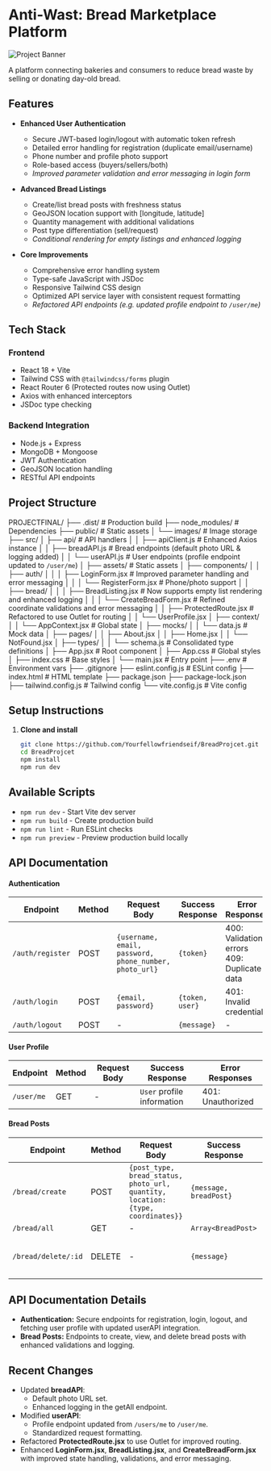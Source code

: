 # Anti-Wast: Bread Marketplace Platform

![Project Banner](https://example.com/path-to-your-banner.jpg) <!-- Add your banner image later -->

A platform connecting bakeries and consumers to reduce bread waste by selling or donating day-old bread.

## Features

- **Enhanced User Authentication**

  - Secure JWT-based login/logout with automatic token refresh
  - Detailed error handling for registration (duplicate email/username)
  - Phone number and profile photo support
  - Role-based access (buyers/sellers/both)
  - _Improved parameter validation and error messaging in login form_

- **Advanced Bread Listings**

  - Create/list bread posts with freshness status
  - GeoJSON location support with [longitude, latitude]
  - Quantity management with additional validations
  - Post type differentiation (sell/request)
  - _Conditional rendering for empty listings and enhanced logging_

- **Core Improvements**
  - Comprehensive error handling system
  - Type-safe JavaScript with JSDoc
  - Responsive Tailwind CSS design
  - Optimized API service layer with consistent request formatting
  - _Refactored API endpoints (e.g. updated profile endpoint to `/user/me`)_

## Tech Stack

### Frontend

- React 18 + Vite
- Tailwind CSS with `@tailwindcss/forms` plugin
- React Router 6 (Protected routes now using Outlet)
- Axios with enhanced interceptors
- JSDoc type checking

### Backend Integration

- Node.js + Express
- MongoDB + Mongoose
- JWT Authentication
- GeoJSON location handling
- RESTful API endpoints

## Project Structure

PROJECTFINAL/
├── .dist/ # Production build
├── node_modules/ # Dependencies
├── public/ # Static assets
│ └── images/ # Image storage
├── src/
│ ├── api/ # API handlers
│ │ ├── apiClient.js # Enhanced Axios instance
│ │ ├── breadAPI.js # Bread endpoints (default photo URL & logging added)
│ │ └── userAPI.js # User endpoints (profile endpoint updated to `/user/me`)
│ ├── assets/ # Static assets
│ ├── components/
│ │ ├── auth/
│ │ │ ├── LoginForm.jsx # Improved parameter handling and error messaging
│ │ │ └── RegisterForm.jsx # Phone/photo support
│ │ ├── bread/
│ │ │ ├── BreadListing.jsx # Now supports empty list rendering and enhanced logging
│ │ │ └── CreateBreadForm.jsx # Refined coordinate validations and error messaging
│ │ ├── ProtectedRoute.jsx # Refactored to use Outlet for routing
│ │ └── UserProfile.jsx
│ ├── context/
│ │ └── AppContext.jsx # Global state
│ ├── mocks/
│ │ └── data.js # Mock data
│ ├── pages/
│ │ ├── About.jsx
│ │ ├── Home.jsx
│ │ └── NotFound.jsx
│ ├── types/
│ │ └── schema.js # Consolidated type definitions
│ ├── App.jsx # Root component
│ ├── App.css # Global styles
│ ├── index.css # Base styles
│ └── main.jsx # Entry point
├── .env # Environment vars
├── .gitignore
├── eslint.config.js # ESLint config
├── index.html # HTML template
├── package.json
├── package-lock.json
├── tailwind.config.js # Tailwind config
└── vite.config.js # Vite config

## Setup Instructions

1. **Clone and install**
   ```bash
   git clone https://github.com/Yourfellowfriendseif/BreadProjcet.git
   cd BreadProjcet
   npm install
   npm run dev
   ```

## Available Scripts

- `npm run dev` - Start Vite dev server
- `npm run build` - Create production build
- `npm run lint` - Run ESLint checks
- `npm run preview` - Preview production build locally

## API Documentation

#### Authentication

| Endpoint         | Method | Request Body                                           | Success Response | Error Responses                               |
| ---------------- | ------ | ------------------------------------------------------ | ---------------- | --------------------------------------------- |
| `/auth/register` | POST   | `{username, email, password, phone_number, photo_url}` | `{token}`        | 400: Validation errors<br>409: Duplicate data |
| `/auth/login`    | POST   | `{email, password}`                                    | `{token, user}`  | 401: Invalid credentials                      |
| `/auth/logout`   | POST   | -                                                      | `{message}`      | -                                             |

#### User Profile

| Endpoint   | Method | Request Body | Success Response           | Error Responses   |
| ---------- | ------ | ------------ | -------------------------- | ----------------- |
| `/user/me` | GET    | -            | `User` profile information | 401: Unauthorized |

#### Bread Posts

| Endpoint            | Method | Request Body                                                                    | Success Response       | Error Responses                             |
| ------------------- | ------ | ------------------------------------------------------------------------------- | ---------------------- | ------------------------------------------- |
| `/bread/create`     | POST   | `{post_type, bread_status, photo_url, quantity, location: {type, coordinates}}` | `{message, breadPost}` | 401: Unauthorized<br>422: Validation errors |
| `/bread/all`        | GET    | -                                                                               | `Array<BreadPost>`     | -                                           |
| `/bread/delete/:id` | DELETE | -                                                                               | `{message}`            | 404: Not found<br>403: Forbidden            |

## API Documentation Details

- **Authentication:** Secure endpoints for registration, login, logout, and fetching user profile with updated userAPI integration.
- **Bread Posts:** Endpoints to create, view, and delete bread posts with enhanced validations and logging.

## Recent Changes

- Updated **breadAPI**:
  - Default photo URL set.
  - Enhanced logging in the getAll endpoint.
- Modified **userAPI**:
  - Profile endpoint updated from `/users/me` to `/user/me`.
  - Standardized request formatting.
- Refactored **ProtectedRoute.jsx** to use Outlet for improved routing.
- Enhanced **LoginForm.jsx**, **BreadListing.jsx**, and **CreateBreadForm.jsx** with improved state handling, validations, and error messaging.
